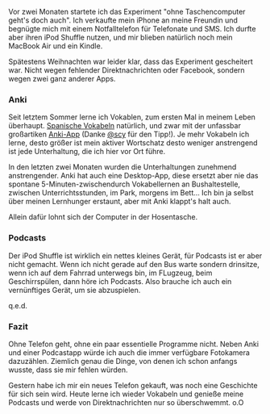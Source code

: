 <html><body><p>Vor zwei Monaten startete ich das Experiment "ohne Taschencomputer geht's doch auch". Ich verkaufte mein iPhone an meine Freundin und begnügte mich mit einem Notfalltelefon für Telefonate und SMS. Ich durfte aber ihren iPod Shuffle nutzen, und mir blieben natürlich noch mein MacBook Air und ein Kindle.

Spätestens Weihnachten war leider klar, dass das Experiment gescheitert war. Nicht wegen fehlender Direktnachrichten oder Facebook, sondern wegen zwei ganz anderer Apps.

</p><h3>Anki</h3>

Seit letztem Sommer lerne ich Vokablen, zum ersten Mal in meinem Leben überhaupt. <a href="https://flowfx.de/blog/mexiko/">Spanische Vokabeln</a> natürlich, und zwar mit der unfassbar großartiken <a href="http://ankisrs.net/">Anki-App</a> (Danke <a href="https://twitter.com/scy">@scy</a> für den Tipp!). Je mehr Vokabeln ich lerne, desto größer ist mein aktiver Wortschatz desto weniger anstrengend ist jede Unterhaltung, die ich hier vor Ort führe.

In den letzten zwei Monaten wurden die Unterhaltungen zunehmend anstrengender. Anki hat auch eine Desktop-App, diese ersetzt aber nie das spontane 5-Minuten-zwischendurch Vokabellernen an Bushaltestelle, zwischen Unterrichtsstunden, im Park, morgens im Bett… Ich bin ja selbst über meinen Lernhunger erstaunt, aber mit Anki klappt's halt auch.

Allein dafür lohnt sich der Computer in der Hosentasche.

<h3>Podcasts</h3>

Der iPod Shuffle ist wirklich ein nettes kleines Gerät, für Podcasts ist er aber nicht gemacht.  Wenn ich nicht gerade auf den Bus warte sondern drinsitze, wenn ich auf dem Fahrrad unterwegs bin, im FLugzeug, beim Geschirrspülen, dann höre ich Podcasts. Also brauche ich auch ein vernünftiges Gerät, um sie abzuspielen.

q.e.d.

<h3>Fazit</h3>

Ohne Telefon geht, ohne ein paar essentielle Programme nicht. Neben Anki und einer Podcastapp würde ich auch die immer verfügbare Fotokamera dazuzählen. Ziemlich genau die Dinge, von denen ich schon anfangs wusste, dass sie mir fehlen würden.

Gestern habe ich mir ein neues Telefon gekauft, was noch eine Geschichte für sich sein wird. Heute lerne ich wieder Vokabeln und genieße meine Podcasts und werde von Direktnachrichten nur so überschwemmt. o.O</body></html>